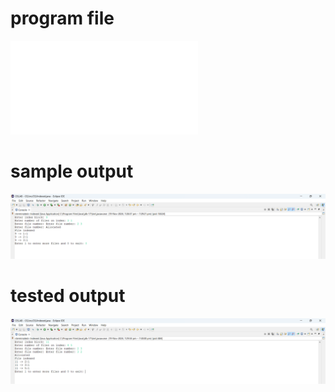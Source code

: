 # program file
![program file](Indexed_519.java)

# sample output
![sample output](Indexed_519.png)

# tested output
![tested output](Indexed_output_519.png)
